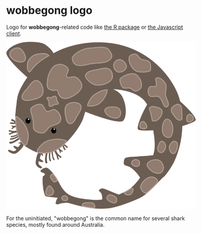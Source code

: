 # wobbegong logo

Logo for **wobbegong**-related code like [the R package](https://github.com/kanaverse/wobbegong-R) or [the Javascript client](https://github.com/kanaverse/wobbegong.js).

![logo](https://raw.githubusercontent.com/kanaverse/wobbegong-logo/logo/wobbegong.png)

For the uninitiated, "wobbegong" is the common name for several shark species, mostly found around Australia.
